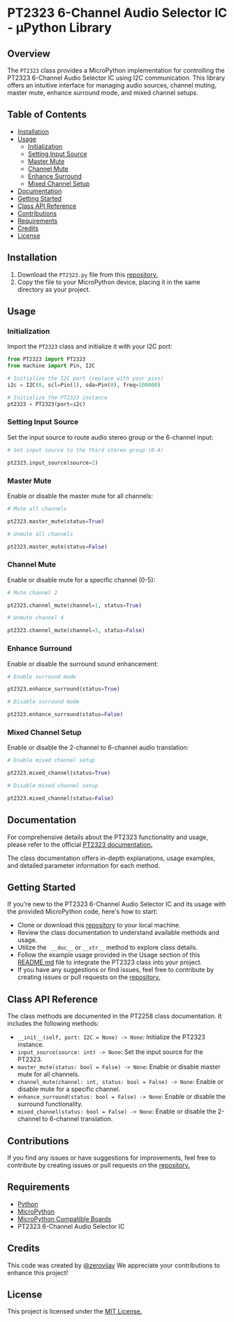 # PT2323 6-Channel Audio Selector IC - µPython Library

## Overview

The `PT2323` class provides a MicroPython implementation for controlling the PT2323 6-Channel Audio Selector IC using
I2C communication. This library offers an intuitive interface for managing audio sources, channel muting, master mute,
enhance surround mode, and mixed channel setups.

## Table of Contents

- [Installation](#installation)
- [Usage](#usage)
    - [Initialization](#initialization)
    - [Setting Input Source](#setting-input-source)
    - [Master Mute](#master-mute)
    - [Channel Mute](#channel-mute)
    - [Enhance Surround](#enhance-surround)
    - [Mixed Channel Setup](#mixed-channel-setup)
- [Documentation](#documentation)
- [Getting Started](#getting-started)
- [Class API Reference](#class-api-reference)
- [Contributions](#contributions)
- [Requirements](#requirements)
- [Credits](#credits)
- [License](#license)

## Installation

1. Download the `PT2323.py` file from this [repository.](https://github.com/zerovijay/PT2323)
2. Copy the file to your MicroPython device, placing it in the same directory as your project.

## Usage

### Initialization

Import the `PT2323` class and initialize it with your I2C port:

```python
from PT2323 import PT2323
from machine import Pin, I2C

# Initialize the I2C port (replace with your pins)
i2c = I2C(0, scl=Pin(1), sda=Pin(0), freq=100000)

# Initialize the PT2323 instance
pt2323 = PT2323(port=i2c)
```

### Setting Input Source

Set the input source to route audio stereo group or the 6-channel input:

```python
# Set input source to the third stereo group (0-4)

pt2323.input_source(source=2)
```

### Master Mute

Enable or disable the master mute for all channels:

```python
# Mute all channels

pt2323.master_mute(status=True)

# Unmute all channels

pt2323.master_mute(status=False)  
```

### Channel Mute

Enable or disable mute for a specific channel (0-5):

```python
# Mute channel 2

pt2323.channel_mute(channel=1, status=True)

# Unmute channel 4

pt2323.channel_mute(channel=3, status=False)  
```

### Enhance Surround

Enable or disable the surround sound enhancement:

```python
# Enable surround mode

pt2323.enhance_surround(status=True)

# Disable surround mode

pt2323.enhance_surround(status=False)  
```

### Mixed Channel Setup

Enable or disable the 2-channel to 6-channel audio translation:

```python
# Enable mixed channel setup

pt2323.mixed_channel(status=True)

# Disable mixed channel setup

pt2323.mixed_channel(status=False) 
```

## Documentation

For comprehensive details about the PT2323 functionality and usage, please refer to the
official [PT2323 documentation.](Documents)

The class documentation offers in-depth explanations, usage examples, and detailed parameter information for each
method.

## Getting Started

If you're new to the PT2323 6-Channel Audio Selector IC and its usage with the provided MicroPython code, here's how to
start:

- Clone or download this [repository](https://github.com/zerovijay/PT2323) to your local machine.
- Review the class documentation to understand available methods and usage.
- Utilize the ` __doc__` or `__str__` method to explore class details.
- Follow the example usage provided in the Usage section of
  this [README.md](README.md) file to integrate the PT2323 class into
  your project.
- If you have any suggestions or find issues, feel free to contribute by creating issues or pull requests on
  the [repository.](https://github.com/zerovijay/PT2323)

## Class API Reference

The class methods are documented in the PT2258 class documentation. It includes the following methods:

- `__init__(self, port: I2C = None) -> None`: Initialize the PT2323 instance.
- `input_source(source: int) -> None`: Set the input source for the PT2323.
- `master_mute(status: bool = False) -> None`: Enable or disable master mute for all channels.
- `channel_mute(channel: int, status: bool = False) -> None`: Enable or disable mute for a specific channel.
- `enhance_surround(status: bool = False) -> None`: Enable or disable the surround functionality.
- `mixed_channel(status: bool = False) -> None`: Enable or disable the 2-channel to 6-channel translation.

## Contributions

If you find any issues or have suggestions for improvements, feel free to contribute by creating issues or pull requests
on the [repository.](https://github.com/zerovijay/PT2323)

## Requirements

- [Python](https://www.python.org/)
- [MicroPython](https://micropython.org/)
- [MicroPython Compatible Boards](https://micropython.org/download/)
- PT2323 6-Channel Audio Selector IC

## Credits

This code was created by [@zerovijay](https://github.com/zerovijay) We appreciate your contributions to enhance this
project!

## License

This project is licensed under the [MIT License.](LICENSE.md)
